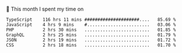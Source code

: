 📅 This month I spent my time on

<!--START_SECTION:waka-->

```text
TypeScript    116 hrs 11 mins #####################....   85.69 %
JavaScript    4 hrs 9 mins    #........................   03.06 %
PHP           2 hrs 30 mins   .........................   01.85 %
GraphQL       2 hrs 25 mins   .........................   01.79 %
JSON          2 hrs 19 mins   .........................   01.72 %
CSS           2 hrs 18 mins   .........................   01.70 %
```

<!--END_SECTION:waka-->
